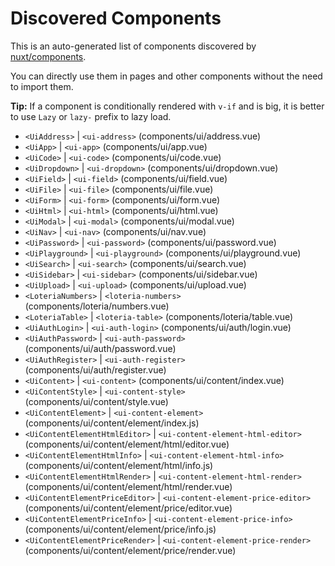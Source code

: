 # Discovered Components

This is an auto-generated list of components discovered by [nuxt/components](https://github.com/nuxt/components).

You can directly use them in pages and other components without the need to import them.

**Tip:** If a component is conditionally rendered with `v-if` and is big, it is better to use `Lazy` or `lazy-` prefix to lazy load.

- `<UiAddress>` | `<ui-address>` (components/ui/address.vue)
- `<UiApp>` | `<ui-app>` (components/ui/app.vue)
- `<UiCode>` | `<ui-code>` (components/ui/code.vue)
- `<UiDropdown>` | `<ui-dropdown>` (components/ui/dropdown.vue)
- `<UiField>` | `<ui-field>` (components/ui/field.vue)
- `<UiFile>` | `<ui-file>` (components/ui/file.vue)
- `<UiForm>` | `<ui-form>` (components/ui/form.vue)
- `<UiHtml>` | `<ui-html>` (components/ui/html.vue)
- `<UiModal>` | `<ui-modal>` (components/ui/modal.vue)
- `<UiNav>` | `<ui-nav>` (components/ui/nav.vue)
- `<UiPassword>` | `<ui-password>` (components/ui/password.vue)
- `<UiPlayground>` | `<ui-playground>` (components/ui/playground.vue)
- `<UiSearch>` | `<ui-search>` (components/ui/search.vue)
- `<UiSidebar>` | `<ui-sidebar>` (components/ui/sidebar.vue)
- `<UiUpload>` | `<ui-upload>` (components/ui/upload.vue)
- `<LoteriaNumbers>` | `<loteria-numbers>` (components/loteria/numbers.vue)
- `<LoteriaTable>` | `<loteria-table>` (components/loteria/table.vue)
- `<UiAuthLogin>` | `<ui-auth-login>` (components/ui/auth/login.vue)
- `<UiAuthPassword>` | `<ui-auth-password>` (components/ui/auth/password.vue)
- `<UiAuthRegister>` | `<ui-auth-register>` (components/ui/auth/register.vue)
- `<UiContent>` | `<ui-content>` (components/ui/content/index.vue)
- `<UiContentStyle>` | `<ui-content-style>` (components/ui/content/style.vue)
- `<UiContentElement>` | `<ui-content-element>` (components/ui/content/element/index.js)
- `<UiContentElementHtmlEditor>` | `<ui-content-element-html-editor>` (components/ui/content/element/html/editor.vue)
- `<UiContentElementHtmlInfo>` | `<ui-content-element-html-info>` (components/ui/content/element/html/info.js)
- `<UiContentElementHtmlRender>` | `<ui-content-element-html-render>` (components/ui/content/element/html/render.vue)
- `<UiContentElementPriceEditor>` | `<ui-content-element-price-editor>` (components/ui/content/element/price/editor.vue)
- `<UiContentElementPriceInfo>` | `<ui-content-element-price-info>` (components/ui/content/element/price/info.js)
- `<UiContentElementPriceRender>` | `<ui-content-element-price-render>` (components/ui/content/element/price/render.vue)
